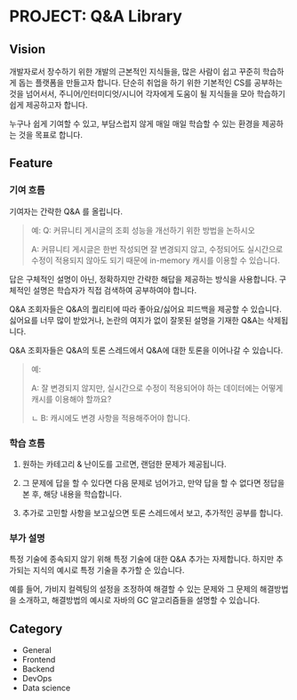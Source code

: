 # PROJECT: Q&A Library

## Vision

개발자로서 장수하기 위한 개발의 근본적인 지식들을, 많은 사람이 쉽고 꾸준히 학습하게 돕는 플랫폼을 만들고자 합니다. 단순히 취업을 하기 위한 기본적인 CS를 공부하는 것을 넘어서서, 주니어/인터미디엇/시니어 각자에게 도움이 될 지식들을 모아 학습하기 쉽게 제공하고자 합니다.

누구나 쉽게 기여할 수 있고, 부담스럽지 않게 매일 매일 학습할 수 있는 환경을 제공하는 것을 목표로 합니다.

## Feature

### 기여 흐름

기여자는 간략한 Q&A 를 올립니다.

> 예:
> Q: 커뮤니티 게시글의 조회 성능을 개선하기 위한 방법을 논하시오
>
> A: 커뮤니티 게시글은 한번 작성되면 잘 변경되지 않고, 수정되어도 실시간으로 수정이 적용되지 않아도 되기 때문에 in-memory 캐시를 이용할 수 있습니다. 

답은 구체적인 설명이 아닌, 정확하지만 간략한 해답을 제공하는 방식을 사용합니다. 구체적인 설명은 학습자가 직접 검색하여 공부하여야 합니다.

Q&A 조회자들은 Q&A의 퀄리티에 따라 좋아요/싫어요 피드백을 제공할 수 있습니다. 싫어요를 너무 많이 받았거나, 논란의 여지가 없이 잘못된 설명을 기재한 Q&A는 삭제됩니다.

Q&A 조회자들은 Q&A의 토론 스레드에서 Q&A에 대한 토론을 이어나갈 수 있습니다.

> 예:
>
> A: 잘 변경되지 않지만, 실시간으로 수정이 적용되어야 하는 데이터에는 어떻게 캐시를 이용해야 할까요?
>
> ㄴ B: 캐시에도 변경 사항을 적용해주어야 합니다.

### 학습 흐름

1. 원하는 카테고리 & 난이도를 고르면, 랜덤한 문제가 제공됩니다.

2. 그 문제에 답을 할 수 있다면 다음 문제로 넘어가고, 만약 답을 할 수 없다면 정답을 본 후, 해당 내용을 학습합니다.
3. 추가로 고민할 사항을 보고싶으면 토론 스레드에서 보고, 추가적인 공부를 합니다.

### 부가 설명

특정 기술에 종속되지 않기 위해 특정 기술에 대한 Q&A 추가는 자제합니다. 하지만 추가되는 지식의 예시로 특정 기술을 추가할 순 있습니다.

예를 들어, 가비지 컬렉팅의 설정을 조정하여 해결할 수 있는 문제와 그 문제의 해결방법을 소개하고, 해결방법의 예시로 자바의 GC 알고리즘들을 설명할 수 있습니다.

## Category

- General
- Frontend
- Backend
- DevOps
- Data science